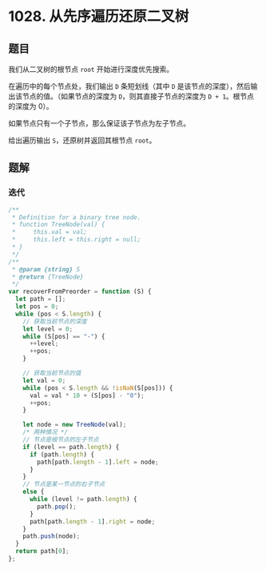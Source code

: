 # 1028. 从先序遍历还原二叉树

## 题目

我们从二叉树的根节点 `root` 开始进行深度优先搜索。

在遍历中的每个节点处，我们输出 `D` 条短划线（其中 `D` 是该节点的深度），然后输出该节点的值。（如果节点的深度为 `D`，则其直接子节点的深度为 `D + 1`。根节点的深度为 0）。

如果节点只有一个子节点，那么保证该子节点为左子节点。

给出遍历输出 `S`，还原树并返回其根节点 `root`。

## 题解

### 迭代

```JavaScript
/**
 * Definition for a binary tree node.
 * function TreeNode(val) {
 *     this.val = val;
 *     this.left = this.right = null;
 * }
 */
/**
 * @param {string} S
 * @return {TreeNode}
 */
var recoverFromPreorder = function (S) {
  let path = [];
  let pos = 0;
  while (pos < S.length) {
    // 获取当前节点的深度
    let level = 0;
    while (S[pos] == "-") {
      ++level;
      ++pos;
    }

    // 获取当前节点的值
    let val = 0;
    while (pos < S.length && !isNaN(S[pos])) {
      val = val * 10 + (S[pos] - "0");
      ++pos;
    }

    let node = new TreeNode(val);
    /* 两种情况 */
    // 节点是根节点的左子节点
    if (level == path.length) {
      if (path.length) {
        path[path.length - 1].left = node;
      }
    }
    // 节点是某一节点的右子节点
    else {
      while (level != path.length) {
        path.pop();
      }
      path[path.length - 1].right = node;
    }
    path.push(node);
  }
  return path[0];
};

```
